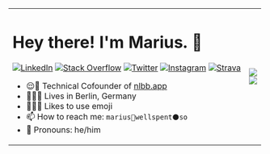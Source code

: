 <table>
<tbody>
<tr>
<td>

# Hey there! I'm Marius. 👋
  
<p align="left">
<a href="https://www.linkedin.com/in/mrackwitz/">
<img src="https://img.shields.io/badge/-LinkedIn-%233781da" alt="LinkedIn"/></a> 
<a href="https://stackoverflow.com/users/4194189/marius">
<img src="https://img.shields.io/badge/-Stack%20Overflow-%23f48024" alt="Stack Overflow" /></a> 
<a href="https://www.twitter.com/mrackwitz">
<img src="https://img.shields.io/badge/-Twitter-%231DA1F2" alt="Twitter" /></a> 
<a href="https://www.instagram.com/m1r9us/">
<img src="https://img.shields.io/badge/-Instagram-%23eb13a5" alt="Instagram" /></a> 
<a href="https://www.strava.com/athletes/15278401">
<img src="https://img.shields.io/badge/-Strava-%23fc5201" alt="Strava" /></a> 
</p>


- 😌📲 Technical Cofounder of [nlbb.app](https://nlbb.app)
- 🐻🇩🇪 Lives in Berlin, Germany
- 💁🏼‍♂️ Likes to use emoji
- 📫 How to reach me: `marius🐒wellspent⚫️so`
- 📛 Pronouns: he/him


</td>
<td>
  <img src="https://github-readme-stats.vercel.app/api?username=mrackwitz&show_icons=true&count_private=true" />
  <br>
  <img src="https://github-readme-stats.vercel.app/api/top-langs/?username=mrackwitz&layout=compact&hide=html" />
</td>
</tr>
</tbody>
</table>
